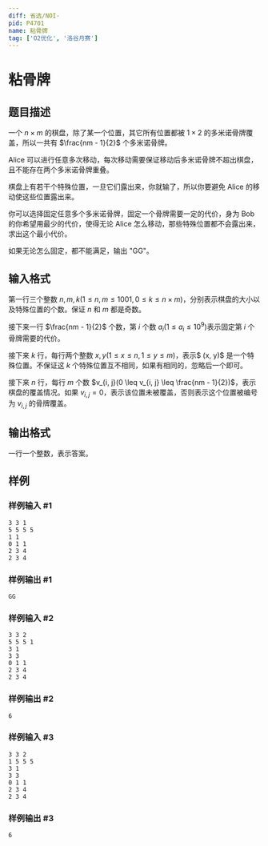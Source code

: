 ```yaml
---
diff: 省选/NOI-
pid: P4701
name: 粘骨牌
tag: ['O2优化', '洛谷月赛']
---
```

# 粘骨牌
## 题目描述

一个 $n \times m$ 的棋盘，除了某一个位置，其它所有位置都被 $1 \times 2$ 的多米诺骨牌覆盖，所以一共有 $\frac{nm - 1}{2}$ 个多米诺骨牌。

Alice 可以进行任意多次移动，每次移动需要保证移动后多米诺骨牌不超出棋盘，且不能存在两个多米诺骨牌重叠。

棋盘上有若干个特殊位置，一旦它们露出来，你就输了，所以你要避免 Alice 的移动使这些位置露出来。

你可以选择固定任意多个多米诺骨牌，固定一个骨牌需要一定的代价，身为 Bob 的你希望用最少的代价，使得无论 Alice 怎么移动，那些特殊位置都不会露出来，求出这个最小代价。

如果无论怎么固定，都不能满足，输出 "GG"。
## 输入格式

第一行三个整数 $n, m, k(1 \leq n, m \leq 1001, 0 \leq k \leq n \times m)$，分别表示棋盘的大小以及特殊位置的个数。保证 $n$ 和 $m$ 都是奇数。

接下来一行 $\frac{nm - 1}{2}$ 个数，第 $i$ 个数 $a_i(1 \leq a_i \leq 10^9)$表示固定第 $i$ 个骨牌需要的代价。

接下来 $k$ 行，每行两个整数 $x, y(1 \leq x \leq n, 1 \leq y \leq m)$，表示$ (x, y)$ 是一个特殊位置。不保证这 $k$ 个特殊位置互不相同，如果有相同的，忽略后一个即可。

接下来 $n$ 行，每行 $m$ 个数 $v_{i, j}(0 \leq v_{i, j} \leq \frac{nm - 1}{2})$，表示棋盘的覆盖情况。如果 $v_{i,j} = 0$，表示该位置未被覆盖，否则表示这个位置被编号为 $v_{i, j}$ 的骨牌覆盖。
## 输出格式

一行一个整数，表示答案。
## 样例

### 样例输入 #1
```
3 3 1
5 5 5 5
1 1
0 1 1
2 3 4
2 3 4
```
### 样例输出 #1
```
GG
```
### 样例输入 #2
```
3 3 2
5 5 5 1
3 1
3 3
0 1 1
2 3 4
2 3 4
```
### 样例输出 #2
```
6
```
### 样例输入 #3
```
3 3 2
1 5 5 5
3 1
3 3
0 1 1
2 3 4
2 3 4
```
### 样例输出 #3
```
6
```
